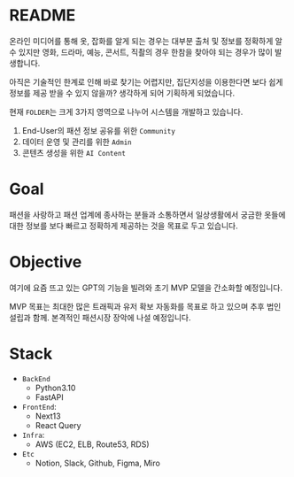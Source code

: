# README

온라인 미디어를 통해 옷, 잡화를 알게 되는 경우는 대부분 출처 및 정보를 정확하게 알 수 있지만 영화, 드라마, 예능, 콘서트, 직촬의 경우 한참을 찾아야 되는 경우가 많이 발생합니다.

아직은 기술적인 한계로 인해 바로 찾기는 어렵지만, 집단지성을 이용한다면 보다 쉽게 정보를 제공 받을 수 있지 않을까? 생각하게 되어 기획하게 되었습니다.

현재 `FOLDER`는 크게 3가지 영역으로 나누어 시스템을 개발하고 있습니다.


1. End-User의 패션 정보 공유를 위한 `Community`  
2. 데이터 운영 및 관리를 위한 `Admin`     
3. 콘텐츠 생성을 위한 `AI Content`  


# Goal

패션을 사랑하고 패션 업계에 종사하는 분들과 소통하면서 일상생활에서 궁금한 옷들에 대한 정보를 보다 빠르고 정확하게 제공하는 것을 목표로 두고 있습니다.

# Objective

여기에 요즘 뜨고 있는 GPT의 기능을 빌려와 초기 MVP 모델을 간소화할 예정입니다.

MVP 목표는 최대한 많은 트래픽과 유저 확보 자동화를 목표로 하고 있으며 추후 법인 설립과 함께. 본격적인 패션시장 장악에 나설 예정입니다.

# Stack

- `BackEnd`
    - Python3.10
    - FastAPI
- `FrontEnd`:
    - Next13
    - React Query
- `Infra`:
    - AWS (EC2, ELB, Route53, RDS)
- `Etc`
    - Notion, Slack, Github, Figma, Miro
